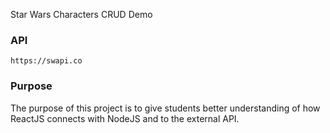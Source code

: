 Star Wars Characters CRUD Demo

### API
```
https://swapi.co
```

### Purpose
The purpose of this project is to give students better understanding of how ReactJS connects with NodeJS and to the external API. 

